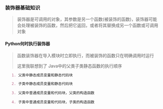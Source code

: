 ### 装饰器基础知识
>装饰器是可调用的对象，其参数是另一个函数(被装饰的函数)，装饰器可能会处理被装饰的函数，然后把它返回，或者将其替换成另一个函数或可调用对象<p>
#### Python何时执行装饰器
>函数装饰器在导入模块时立即执行，而被装饰的函数只在明确调用时运行<p>
>这里我联想到了 Java中的父类子类静态函数的执行顺序<p>
 ```markdown
    1. 父类中静态成员变量和静态代码块

    2. 子类中静态成员变量和静态代码块
    
    3. 父类中普通成员变量和代码块，父类的构造函数
    
    4. 子类中普通成员变量和代码块，子类的构造函数
```   
    
   
